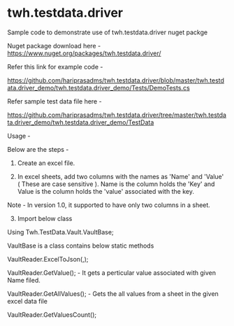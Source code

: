# twh.testdata.driver
Sample code to demonstrate use of twh.testdata.driver nuget packge 

Nuget package download here - https://www.nuget.org/packages/twh.testdata.driver/

Refer this link for example code - 

https://github.com/hariprasadms/twh.testdata.driver/blob/master/twh.testdata.driver_demo/twh.testdata.driver_demo/Tests/DemoTests.cs

Refer sample test data file here - 

https://github.com/hariprasadms/twh.testdata.driver/tree/master/twh.testdata.driver_demo/twh.testdata.driver_demo/TestData

Usage -

Below are the steps -

1. Create an excel file.

2. In excel sheets, add two columns with the names as 'Name' and 'Value' ( These are case sensitive ). Name is the column holds the 'Key' and Value is the column holds the 'value' associated with the key.

Note - In version 1.0, it supported to have only two columns in a sheet.

3. Import below class

Using Twh.TestData.Vault.VaultBase;


VaultBase is a class contains below static methods

VaultReader.ExcelToJson(<ExcelFile>,<SheetName>);

VaultReader.GetValue(<A field from Name Filed>); - It gets a perticular value associated with given Name filed.
  
VaultReader.GetAllValues(); - Gets the all values from a sheet in the given excel data file

VaultReader.GetValuesCount();
